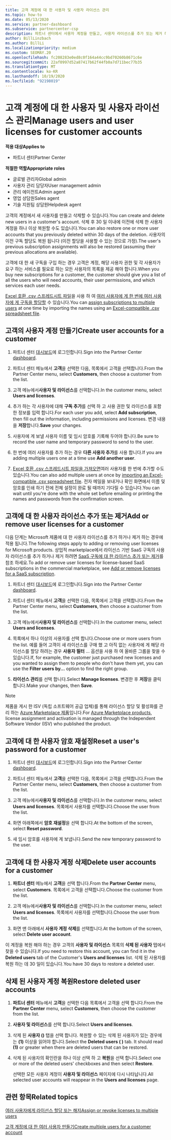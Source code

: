 ```yaml
---
title: 고객 계정에 대 한 사용자 및 사용자 라이선스 관리
ms.topic: how-to
ms.date: 05/13/2020
ms.service: partner-dashboard
ms.subservice: partnercenter-csp
description: 파트너 센터에서 사용자 계정을 만들고, 사용자 라이선스를 추가 또는 제거 하 고, 사용자 암호를 다시 설정 하 고, 사용자 계정을 삭제 하거나 복원 하는 등 파트너 센터에서 고객의 사용자를 관리 하는 방법에 대해 알아봅니다.
author: BillLinzbach
ms.author: BillLi
ms.localizationpriority: medium
ms.custom: SEOMAY.20
ms.openlocfilehash: fc208283e0ed8c0f164a44cc9bd70260b8671c6e
ms.sourcegitcommit: 22af0997d52a87417b62f44fb0a7d711bec77b35
ms.translationtype: MT
ms.contentlocale: ko-KR
ms.lasthandoff: 10/19/2020
ms.locfileid: "92198019"
---
```

# <a name="manage-users-and-user-licenses-for-customer-accounts"></a><span data-ttu-id="880e9-103">고객 계정에 대 한 사용자 및 사용자 라이선스 관리</span><span class="sxs-lookup"><span data-stu-id="880e9-103">Manage users and user licenses for customer accounts</span></span>

<span data-ttu-id="880e9-104">**적용 대상**</span><span class="sxs-lookup"><span data-stu-id="880e9-104">**Applies to**</span></span>

- <span data-ttu-id="880e9-105">파트너 센터</span><span class="sxs-lookup"><span data-stu-id="880e9-105">Partner Center</span></span>

<span data-ttu-id="880e9-106">**적절한 역할**</span><span class="sxs-lookup"><span data-stu-id="880e9-106">**Appropriate roles**</span></span>

- <span data-ttu-id="880e9-107">글로벌 관리자</span><span class="sxs-lookup"><span data-stu-id="880e9-107">Global admin</span></span>
- <span data-ttu-id="880e9-108">사용자 관리 담당자</span><span class="sxs-lookup"><span data-stu-id="880e9-108">User management admin</span></span>
- <span data-ttu-id="880e9-109">관리 에이전트</span><span class="sxs-lookup"><span data-stu-id="880e9-109">Admin agent</span></span>
- <span data-ttu-id="880e9-110">영업 상담원</span><span class="sxs-lookup"><span data-stu-id="880e9-110">Sales agent</span></span>
- <span data-ttu-id="880e9-111">기술 지원팀 상담원</span><span class="sxs-lookup"><span data-stu-id="880e9-111">Helpdesk agent</span></span>

<span data-ttu-id="880e9-112">고객의 계정에서 새 사용자를 만들고 삭제할 수 있습니다.</span><span class="sxs-lookup"><span data-stu-id="880e9-112">You can create and delete new users in a customer's account.</span></span> <span data-ttu-id="880e9-113">삭제 후 30 일 이내에 이전에 삭제 한 사용자 계정을 하나 이상 복원할 수도 있습니다.</span><span class="sxs-lookup"><span data-stu-id="880e9-113">You can also restore one or more user accounts that you previously deleted within 30 days of the deletion.</span></span> <span data-ttu-id="880e9-114">사용자의 이전 구독 할당도 복원 됩니다 (이전 할당을 사용할 수 있는 것으로 가정).</span><span class="sxs-lookup"><span data-stu-id="880e9-114">The user's previous subscription assignments will also be restored (assuming their previous allocations are available).</span></span>

<span data-ttu-id="880e9-115">고객에 대 한 새 구독을 구입 하는 경우 고객은 계정, 해당 사용자 권한 및 각 사용자가 요구 하는 서비스를 필요로 하는 모든 사용자의 목록을 제공 해야 합니다.</span><span class="sxs-lookup"><span data-stu-id="880e9-115">When you buy new subscriptions for a customer, the customer should give you a list of all the users who will need accounts, their user permissions, and which services each user needs.</span></span>  

<span data-ttu-id="880e9-116">[Excel 호환 .csv 스프레드시트 파일](adding-multiple-users-to-a-customer-account.md)을 사용 하 여 [여러 사용자에 게 한 번에 여러 사용자에 게 구독을 할당할](bulk-license-provisioning-for-multiple-users.md) 수 있습니다.</span><span class="sxs-lookup"><span data-stu-id="880e9-116">You can [assign subscriptions to multiple users](bulk-license-provisioning-for-multiple-users.md) at one time by importing the names using an [Excel-compatible .csv spreadsheet file](adding-multiple-users-to-a-customer-account.md).</span></span>

<a href="" id="createuseraccounts"></a>

## <a name="create-user-accounts-for-a-customer"></a><span data-ttu-id="880e9-117">고객의 사용자 계정 만들기</span><span class="sxs-lookup"><span data-stu-id="880e9-117">Create user accounts for a customer</span></span>

1. <span data-ttu-id="880e9-118">파트너 센터 [대시보드](https://partner.microsoft.com/dashboard)에 로그인합니다.</span><span class="sxs-lookup"><span data-stu-id="880e9-118">Sign into the Partner Center [dashboard](https://partner.microsoft.com/dashboard).</span></span>

2. <span data-ttu-id="880e9-119">파트너 센터 메뉴에서 **고객**을 선택한 다음, 목록에서 고객을 선택합니다.</span><span class="sxs-lookup"><span data-stu-id="880e9-119">From the Partner Center menu, select **Customers**, then choose a customer from the list.</span></span>

3. <span data-ttu-id="880e9-120">고객 메뉴에서**사용자 및 라이선스**를 선택합니다.</span><span class="sxs-lookup"><span data-stu-id="880e9-120">In the customer menu, select **Users and licenses**.</span></span>

4. <span data-ttu-id="880e9-121">추가 하는 각 사용자에 대해 **구독 추가**를 선택 하 고 사용 권한 및 라이선스를 포함 한 정보를 입력 합니다.</span><span class="sxs-lookup"><span data-stu-id="880e9-121">For each user you add, select **Add subscription**, then fill out the information, including permissions and licenses.</span></span> <span data-ttu-id="880e9-122">변경 내용을 **저장**합니다.</span><span class="sxs-lookup"><span data-stu-id="880e9-122">**Save** your changes.</span></span>

5. <span data-ttu-id="880e9-123">사용자에 게 보낼 사용자 이름 및 임시 암호를 기록해 두어야 합니다.</span><span class="sxs-lookup"><span data-stu-id="880e9-123">Be sure to record the user name and temporary password to send to the user.</span></span>

6. <span data-ttu-id="880e9-124">한 번에 여러 사용자를 추가 하는 경우 **다른 사용자 추가**를 사용 합니다.</span><span class="sxs-lookup"><span data-stu-id="880e9-124">If you are adding multiple users one at a time use **Add another user**.</span></span>

7. <span data-ttu-id="880e9-125">[Excel 호환 .csv 스프레드시트 파일을 가져오면](adding-multiple-users-to-a-customer-account.md)여러 사용자를 한 번에 추가할 수도 있습니다.</span><span class="sxs-lookup"><span data-stu-id="880e9-125">You can also add multiple users at once by [importing an Excel-compatible .csv spreadsheet file](adding-multiple-users-to-a-customer-account.md).</span></span> <span data-ttu-id="880e9-126">전자 메일을 보내거나 확인 화면에서 이름 및 암호를 인쇄 하기 전에 전체 설정이 완료 될 때까지 기다릴 수 있습니다.</span><span class="sxs-lookup"><span data-stu-id="880e9-126">You can wait until you're done with the whole set before emailing or printing the names and passwords from the confirmation screen.</span></span>

<a href="" id="userlicensing"></a>

## <a name="add-or-remove-user-licenses-for-a-customer"></a><span data-ttu-id="880e9-127">고객에 대 한 사용자 라이선스 추가 또는 제거</span><span class="sxs-lookup"><span data-stu-id="880e9-127">Add or remove user licenses for a customer</span></span>

<span data-ttu-id="880e9-128">다음 단계는 Microsoft 제품에 대 한 사용자 라이선스를 추가 하거나 제거 하는 경우에 적용 됩니다.</span><span class="sxs-lookup"><span data-stu-id="880e9-128">The following steps apply to adding or removing user licenses for Microsoft products.</span></span> <span data-ttu-id="880e9-129">상업적 marketplace에서 라이선스 기반 SaaS 구독의 사용자 라이선스를 추가 하거나 제거 하려면 [SaaS 구독에 대 한 라이선스 추가 또는 제거](csp-commercial-marketplace-manage.md#add-or-remove-licenses-for-a-saas-subscription)를 참조 하세요.</span><span class="sxs-lookup"><span data-stu-id="880e9-129">To add or remove user licenses for license-based SaaS subscriptions in the commercial marketplace, see [Add or remove licenses for a SaaS subscription](csp-commercial-marketplace-manage.md#add-or-remove-licenses-for-a-saas-subscription).</span></span>

1. <span data-ttu-id="880e9-130">파트너 센터 [대시보드](https://partner.microsoft.com/dashboard)에 로그인합니다.</span><span class="sxs-lookup"><span data-stu-id="880e9-130">Sign into the Partner Center [dashboard](https://partner.microsoft.com/dashboard).</span></span>

2. <span data-ttu-id="880e9-131">파트너 센터 메뉴에서 **고객**을 선택한 다음, 목록에서 고객을 선택합니다.</span><span class="sxs-lookup"><span data-stu-id="880e9-131">From the Partner Center menu, select **Customers**, then choose a customer from the list.</span></span>

3. <span data-ttu-id="880e9-132">고객 메뉴에서**사용자 및 라이선스**를 선택합니다.</span><span class="sxs-lookup"><span data-stu-id="880e9-132">In the customer menu, select **Users and licenses**.</span></span>

4. <span data-ttu-id="880e9-133">목록에서 하나 이상의 사용자를 선택 합니다.</span><span class="sxs-lookup"><span data-stu-id="880e9-133">Choose one or more users from the list.</span></span> <span data-ttu-id="880e9-134">예를 들어 고객이 새 라이선스를 구매 했 고 아직 없는 사용자에 게 해당 라이선스를 할당 하려는 경우 **사용자 필터** ... 옵션을 사용 하 여 올바른 그룹을 찾을 수 있습니다.</span><span class="sxs-lookup"><span data-stu-id="880e9-134">If, for example, the customer just purchased new licenses and you wanted to assign them to people who don't have them yet, you can use the **Filter users by...** option to find the right group.</span></span>

5. <span data-ttu-id="880e9-135">**라이선스 관리**를 선택 합니다.</span><span class="sxs-lookup"><span data-stu-id="880e9-135">Select **Manage licenses**.</span></span> <span data-ttu-id="880e9-136">변경한 후 **저장**을 클릭 합니다.</span><span class="sxs-lookup"><span data-stu-id="880e9-136">Make your changes, then **Save**.</span></span>

> [!NOTE]
> <span data-ttu-id="880e9-137">제품을 게시 한 ISV (독립 소프트웨어 공급 업체)를 통해 라이선스 할당 및 활성화를 관리 하는 [Azure Marketplace 제품](csp-commercial-marketplace-manage.md#assign-licenses-and-activate-a-subscription-on-behalf-of-a-customer)입니다.</span><span class="sxs-lookup"><span data-stu-id="880e9-137">For [Azure Marketplace products](csp-commercial-marketplace-manage.md#assign-licenses-and-activate-a-subscription-on-behalf-of-a-customer), license assignment and activation is managed through the Independent Software Vendor (ISV) who published the product.</span></span>

<a href="" id="resetpassword"></a>

## <a name="reset-a-users-password-for-a-customer"></a><span data-ttu-id="880e9-138">고객에 대 한 사용자 암호 재설정</span><span class="sxs-lookup"><span data-stu-id="880e9-138">Reset a user's password for a customer</span></span>

1. <span data-ttu-id="880e9-139">파트너 센터 [대시보드](https://partner.microsoft.com/dashboard)에 로그인합니다.</span><span class="sxs-lookup"><span data-stu-id="880e9-139">Sign into the Partner Center [dashboard](https://partner.microsoft.com/dashboard).</span></span>

2. <span data-ttu-id="880e9-140">파트너 센터 메뉴에서 **고객**을 선택한 다음, 목록에서 고객을 선택합니다.</span><span class="sxs-lookup"><span data-stu-id="880e9-140">From the Partner Center menu, select **Customers**, then choose a customer from the list.</span></span>

3.  <span data-ttu-id="880e9-141">고객 메뉴에서**사용자 및 라이선스**를 선택합니다.</span><span class="sxs-lookup"><span data-stu-id="880e9-141">In the customer menu, select **Users and licenses**.</span></span> <span data-ttu-id="880e9-142">목록에서 사용자를 선택합니다.</span><span class="sxs-lookup"><span data-stu-id="880e9-142">Choose the user from the list.</span></span>

4.  <span data-ttu-id="880e9-143">화면 아래쪽에서 **암호 재설정**을 선택 합니다.</span><span class="sxs-lookup"><span data-stu-id="880e9-143">At the bottom of the screen, select **Reset password**.</span></span> 

5.  <span data-ttu-id="880e9-144">새 임시 암호를 사용자에 게 보냅니다.</span><span class="sxs-lookup"><span data-stu-id="880e9-144">Send the new temporary password to the user.</span></span>

<a href="" id="deleteuseraccounts"></a>

## <a name="delete-user-accounts-for-a-customer"></a><span data-ttu-id="880e9-145">고객에 대 한 사용자 계정 삭제</span><span class="sxs-lookup"><span data-stu-id="880e9-145">Delete user accounts for a customer</span></span>

1.  <span data-ttu-id="880e9-146">**파트너 센터** 메뉴에서 **고객**을 선택 합니다.</span><span class="sxs-lookup"><span data-stu-id="880e9-146">From the **Partner Center** menu, select **Customers**.</span></span> <span data-ttu-id="880e9-147">목록에서 고객을 선택합니다.</span><span class="sxs-lookup"><span data-stu-id="880e9-147">Choose the customer from the list.</span></span>

2.  <span data-ttu-id="880e9-148">고객 메뉴에서**사용자 및 라이선스**를 선택합니다.</span><span class="sxs-lookup"><span data-stu-id="880e9-148">In the customer menu, select **Users and licenses**.</span></span> <span data-ttu-id="880e9-149">목록에서 사용자를 선택합니다.</span><span class="sxs-lookup"><span data-stu-id="880e9-149">Choose the user from the list.</span></span>

3.  <span data-ttu-id="880e9-150">화면 맨 아래에서 **사용자 계정 삭제**를 선택합니다.</span><span class="sxs-lookup"><span data-stu-id="880e9-150">At the bottom of the screen, select **Delete user account**.</span></span>

<span data-ttu-id="880e9-151">이 계정을 복원 해야 하는 경우 고객의 **사용자 및 라이선스** 목록의 **삭제 된 사용자** 탭에서 찾을 수 있습니다.</span><span class="sxs-lookup"><span data-stu-id="880e9-151">If you need to restore this account, you can find it in the **Deleted users** tab of the Customer's **Users and licenses** list.</span></span> <span data-ttu-id="880e9-152">삭제 된 사용자를 복원 하는 데 30 일이 있습니다.</span><span class="sxs-lookup"><span data-stu-id="880e9-152">You have 30 days to restore a deleted user.</span></span>

<a href="" id="restoreuseraccounts"></a>

## <a name="restore-deleted-user-accounts"></a><span data-ttu-id="880e9-153">삭제 된 사용자 계정 복원</span><span class="sxs-lookup"><span data-stu-id="880e9-153">Restore deleted user accounts</span></span>

1.  <span data-ttu-id="880e9-154">**파트너 센터** 메뉴에서 **고객**을 선택한 다음 목록에서 고객을 선택 합니다.</span><span class="sxs-lookup"><span data-stu-id="880e9-154">From the **Partner Center** menu, select **Customers**, then choose the customer from the list.</span></span>

2.  <span data-ttu-id="880e9-155">**사용자 및 라이선스**를 선택 합니다.</span><span class="sxs-lookup"><span data-stu-id="880e9-155">Select **Users and licenses**.</span></span>

3.  <span data-ttu-id="880e9-156">삭제 된 **사용자 ()** 탭을 선택 합니다. 복원할 수 있는 삭제 된 사용자가 있는 경우에는 **(1)** 이상을 읽어야 합니다.</span><span class="sxs-lookup"><span data-stu-id="880e9-156">Select the **Deleted users ( )** tab. It should read **(1)** or greater when there are deleted users that can be restored.</span></span>

4.  <span data-ttu-id="880e9-157">삭제 된 사용자의 확인란을 하나 이상 선택 하 고 **복원**을 선택 합니다.</span><span class="sxs-lookup"><span data-stu-id="880e9-157">Select one or more of the deleted users' checkboxes and then select **Restore**.</span></span>

    <span data-ttu-id="880e9-158">선택한 모든 사용자 계정이 **사용자 및 라이선스** 페이지에 다시 나타납니다.</span><span class="sxs-lookup"><span data-stu-id="880e9-158">All selected user accounts will reappear in the **Users and licenses** page.</span></span>

## <a name="related-topics"></a><span data-ttu-id="880e9-159">관련 항목</span><span class="sxs-lookup"><span data-stu-id="880e9-159">Related topics</span></span>


[<span data-ttu-id="880e9-160">여러 사용자에게 라이선스 할당 또는 해지</span><span class="sxs-lookup"><span data-stu-id="880e9-160">Assign or revoke licenses to multiple users</span></span>](bulk-license-provisioning-for-multiple-users.md)

[<span data-ttu-id="880e9-161">고객 계정에 대 한 여러 사용자 만들기</span><span class="sxs-lookup"><span data-stu-id="880e9-161">Create multiple users for a customer account</span></span>](adding-multiple-users-to-a-customer-account.md)